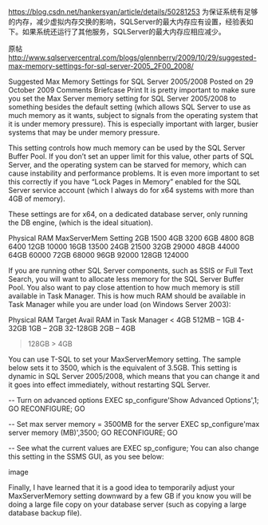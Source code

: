 https://blog.csdn.net/hankersyan/article/details/50281253
为保证系统有足够的内存，减少虚拟内存交换的影响，SQLServer的最大内存应有设置，经验表如下。如果系统还运行了其他服务，SQLServer的最大内存应相应减少。

原帖
http://www.sqlservercentral.com/blogs/glennberry/2009/10/29/suggested-max-memory-settings-for-sql-server-2005_2F00_2008/

Suggested Max Memory Settings for SQL Server 2005/2008
Posted on 29 October 2009
Comments
  Briefcase
  Print
It is pretty important to make sure you set the Max Server memory setting for SQL Server 2005/2008 to something besides the default setting (which allows SQL Server to use as much memory as it wants, subject to signals from the operating system that it is under memory pressure). This is especially important with larger, busier systems that may be under memory pressure. 

This setting controls how much memory can be used by the SQL Server Buffer Pool.  If you don’t set an upper limit for this value, other parts of SQL Server, and the operating system can be starved for memory, which can cause instability and performance problems. It is even more important to set this correctly if you have “Lock Pages in Memory” enabled for the SQL Server service account (which I always do for x64 systems with more than 4GB of memory).

These settings are for x64, on a dedicated database server, only running the DB engine, (which is the ideal situation).

Physical RAM                        MaxServerMem Setting 
2GB                                           1500 
4GB                                           3200 
6GB                                           4800 
8GB                                           6400 
12GB                                         10000 
16GB                                         13500 
24GB                                         21500 
32GB                                         29000 
48GB                                         44000 
64GB                                         60000
72GB                                         68000
96GB                                         92000
128GB                                       124000

If you are running other SQL Server components, such as SSIS or Full Text Search, you will want to allocate less memory for the SQL Server Buffer Pool. You also want to pay close attention to how much memory is still available in Task Manager. This is how much RAM should be available in Task Manager while you are under load (on Windows Server 2003):

Physical RAM            Target Avail RAM in Task Manager 
< 4GB                               512MB – 1GB 
4-32GB                              1GB – 2GB 
32-128GB                            2GB – 4GB 
> 128GB                              > 4GB

You can use T-SQL to set your MaxServerMemory setting. The sample below sets it to 3500, which is the equivalent of 3.5GB. This setting is dynamic in SQL Server 2005/2008, which means that you can change it and it goes into effect immediately, without restarting SQL Server.

-- Turn on advanced options
EXEC  sp_configure'Show Advanced Options',1;
GO
RECONFIGURE;
GO

-- Set max server memory = 3500MB for the server
EXEC  sp_configure'max server memory (MB)',3500;
GO
RECONFIGURE;
GO

-- See what the current values are
EXEC sp_configure;
You can also change this setting in the SSMS GUI, as you see below:

 image

Finally, I have learned that it is a good idea to temporarily adjust your MaxServerMemory setting downward by a few GB if you know you will be doing a large file copy on your database server (such as copying a large database backup file).